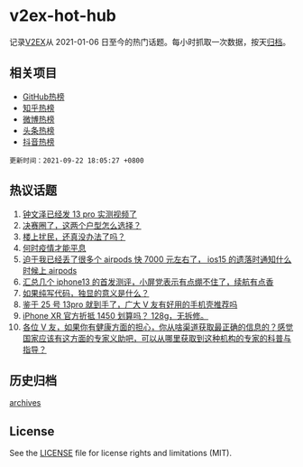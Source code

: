 # v2ex-hot-hub

 记录[V2EX](https://www.v2ex.com/)从 2021-01-06 日至今的热门话题。每小时抓取一次数据，按天[归档](archives)。
 
 ## 相关项目

- [GitHub热榜](https://github.com/snaildev/github-hot-hub)
- [知乎热榜](https://github.com/snaildev/zhihu-hot-hub)
- [微博热榜](https://github.com/snaildev/weibo-hot-hub)
- [头条热榜](https://github.com/snaildev/toutiao-hot-hub)
- [抖音热榜](https://github.com/snaildev/douyin-hot-hub)


 `更新时间：2021-09-22 18:05:27 +0800`

## 热议话题

1. [钟文泽已经发 13 pro 实测视频了](https://www.v2ex.com/t/803232)
1. [决赛圈了，这两个户型怎么选择？](https://www.v2ex.com/t/803215)
1. [楼上扰民，还真没办法了吗？](https://www.v2ex.com/t/803299)
1. [何时疫情才能平息](https://www.v2ex.com/t/803300)
1. [迫于我已经丢了很多个 airpods 快 7000 元左右了， ios15 的遗落时通知什么时候上 airpods](https://www.v2ex.com/t/803252)
1. [汇总几个 iphone13 的首发测评，小屏党表示有点绷不住了，续航有点香](https://www.v2ex.com/t/803266)
1. [如果纯写代码，独显的意义是什么？](https://www.v2ex.com/t/803246)
1. [鉴于 25 号 13pro 就到手了，广大 V 友有好用的手机壳推荐吗](https://www.v2ex.com/t/803288)
1. [iPhone XR 官方折抵 1450 划算吗？ 128g，无拆修。](https://www.v2ex.com/t/803218)
1. [各位 V 友，如果你有健康方面的担心，你从啥渠道获取最正确的信息的？感觉国家应该有这方面的专家义助吧，可以从哪里获取到这种机构的专家的科普与指导？](https://www.v2ex.com/t/803219)

## 历史归档

[archives](archives)

## License

See the [LICENSE](LICENSE) file for license rights and limitations (MIT).
